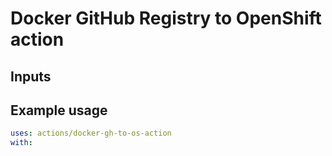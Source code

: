 # Docker GitHub Registry to OpenShift action

## Inputs




## Example usage

```yaml
uses: actions/docker-gh-to-os-action
with:
```
